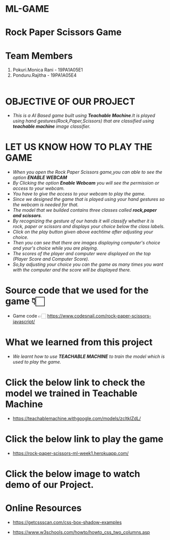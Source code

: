 # ML-GAME
  
 # Rock Paper Scissors Game


 #  Team Members
 1. Pokuri.Monica Rani - 19PA1A05E1
 2. Ponduru.Rajitha    - 19PA1A05E4
 <br></br>
 
 # OBJECTIVE OF OUR PROJECT
 
 * <i> This is a AI Based game built using <b>Teachable Machine</b>.It is played using hand gestures(Rock,Paper,Scissors)
  that are classified using <b>teachable machine</b> image classifier.</i>
  
 
  
 # LET US KNOW HOW TO PLAY THE GAME
  
*  <i> When you open the Rock Paper Scissors game,you can able to see the option **ENABLE WEBCAM**</i>
*  <i> By Clicking the option **Enable Webcam** you will see the permission or access to your webcam.</i>
*  <i> You have to give the access to your webcam to play the game.</i>
*  <i> Since we designed the game that is played using your hand gestures so the webcam is needed for that.</i>
*  <i> The model that we builded contains three classes called **rock,paper and scissors**.</i>
*  <i> By recognizing the gesture of our hands it will classify whether it is rock, paper or scissors and displays            your choice below the class labels. </i>
*  <i> Click on the play button given above eachtime  after adjusting your choice.</i>
*  <i>Then you can see that there are images displaying computer's choice and your's choice while you are playing.</i>
*  <i> The scores of the player and computer were displayed on the top (Player Score and Computer Score).</i>
*  <i> So,by adjusting your choice you can the game as many times you want with the computer and the score will be        displayed there. </i>
  
  
  
  
  # Source code that we used for the game 👇🏻
  
  * Game code  👉🏻 https://www.codesnail.com/rock-paper-scissors-javascript/
  
 
   # What we learned from this project
   
  
  * <i>We learnt how to use **TEACHABLE MACHINE** to train the model which is used to play the game.</i>
  
  
  
   # Click the below link to check the model we trained in **Teachable Machine**
  
  * https://teachablemachine.withgoogle.com/models/zcltklZdL/
  
  
  
  
   # Click the below link to play the game
   
  * https://rock-paper-scissors-ml-week1.herokuapp.com/
  
  
  
  
   # Click the below image to watch demo of our Project.
  
  
  
  
  
  
   # Online Resources
 
  * https://getcssscan.com/css-box-shadow-examples
  
  * https://www.w3schools.com/howto/howto_css_two_columns.asp
  
